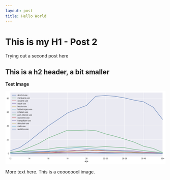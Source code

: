 ```yaml
---
layout: post
title: Hello World
---
```


# This is my H1 - Post 2

Trying out a second post here

## This is a h2 header, a bit smaller

**Test Image**

![](/images/download.png)

More text here. This is a coooooool image.

